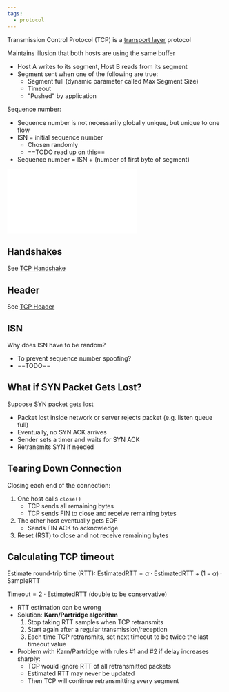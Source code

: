 ```yaml
---
tags:
  - protocol
---
```

Transmission Control Protocol (TCP) is a [transport layer](../Transport%20layer.md) protocol

Maintains illusion that both hosts are using the same buffer
- Host A writes to its segment, Host B reads from its segment
- Segment sent when one of the following are true:
	- Segment full (dynamic parameter called Max Segment Size)
	- Timeout
	- "Pushed" by application

Sequence number:
- Sequence number is not necessarily globally unique, but unique to one flow
- ISN = initial sequence number
	- Chosen randomly
	- ==TODO read up on this==
- Sequence number = ISN + (number of first byte of segment)

![Maximum Segment Size](MSS.md)

## Handshakes

See [TCP Handshake](TCP%20Handshake.md)

## Header

See [TCP Header](TCP%20Header.md)

## ISN

Why does ISN have to be random?
- To prevent sequence number spoofing?
- ==TODO==

## What if SYN Packet Gets Lost?

Suppose SYN packet gets lost
- Packet lost inside network or server rejects packet (e.g. listen queue full)
- Eventually, no SYN ACK arrives
- Sender sets a timer and waits for SYN ACK
- Retransmits SYN if needed

## Tearing Down Connection

Closing each end of the connection:
1. One host calls `close()`
	- TCP sends all remaining bytes
	- TCP sends FIN to close and receive remaining bytes
2. The other host eventually gets EOF
	- Sends FIN ACK to acknowledge
3. Reset (RST) to close and not receive remaining bytes

## Calculating TCP timeout

Estimate round-trip time (RTT): $\text{EstimatedRTT} = \alpha \cdot \text{EstimatedRTT} + (1 - \alpha) \cdot \text{SampleRTT}$

$\text{Timeout} = 2 \cdot \text{EstimatedRTT}$ (double to be conservative)

- RTT estimation can be wrong
- Solution: **Karn/Partridge algorithm**
	1. Stop taking RTT samples when TCP retransmits
	2. Start again after a regular transmission/reception
	3. Each time TCP retransmits, set next timeout to be twice the last timeout value
- Problem with Karn/Partridge with rules #1 and #2 if delay increases sharply:
	- TCP would ignore RTT of all retransmitted packets
	- Estimated RTT may never be updated
	- Then TCP will continue retransmitting every segment
